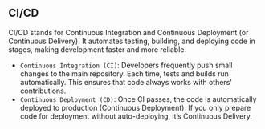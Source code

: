 ## CI/CD

CI/CD stands for Continuous Integration and Continuous Deployment (or Continuous Delivery). It automates testing, building, and deploying code in stages, making development faster and more reliable.

- `Continuous Integration (CI)`: Developers frequently push small changes to the main repository. Each time, tests and builds run automatically. This ensures that code always works with others' contributions.
- `Continuous Deployment (CD)`: Once CI passes, the code is automatically deployed to production (Continuous Deployment). If you only prepare code for deployment without auto-deploying, it’s Continuous Delivery.
